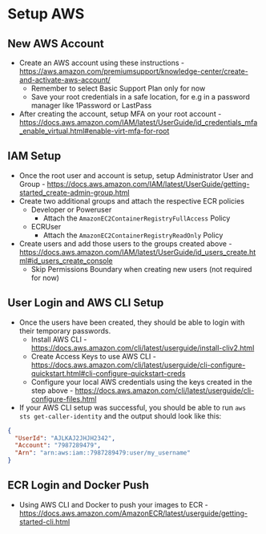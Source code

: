 # Setup AWS

## New AWS Account

- Create an AWS account using these instructions - https://aws.amazon.com/premiumsupport/knowledge-center/create-and-activate-aws-account/
  - Remember to select Basic Support Plan only for now
  - Save your root credentials in a safe location, for e.g in a password manager like 1Password or LastPass
- After creating the account, setup MFA on your root account - https://docs.aws.amazon.com/IAM/latest/UserGuide/id_credentials_mfa_enable_virtual.html#enable-virt-mfa-for-root

## IAM Setup

- Once the root user and account is setup, setup Administrator User and Group - https://docs.aws.amazon.com/IAM/latest/UserGuide/getting-started_create-admin-group.html
- Create two additional groups and attach the respective ECR policies
  - Developer or Poweruser
    - Attach the `AmazonEC2ContainerRegistryFullAccess` Policy
  - ECRUser
    - Attach the `AmazonEC2ContainerRegistryReadOnly` Policy
- Create users and add those users to the groups created above - https://docs.aws.amazon.com/IAM/latest/UserGuide/id_users_create.html#id_users_create_console
  - Skip Permissions Boundary when creating new users (not required for now)

## User Login and AWS CLI Setup

- Once the users have been created, they should be able to login with their temporary passwords.
  - Install AWS CLI - https://docs.aws.amazon.com/cli/latest/userguide/install-cliv2.html
  - Create Access Keys to use AWS CLI - https://docs.aws.amazon.com/cli/latest/userguide/cli-configure-quickstart.html#cli-configure-quickstart-creds
  - Configure your local AWS credentials using the keys created in the step above - https://docs.aws.amazon.com/cli/latest/userguide/cli-configure-files.html
- If your AWS CLI setup was successful, you should be able to run `aws sts get-caller-identity` and the output should look like this:

```json
{
  "UserId": "AJLKAJ2JHJH2342",
  "Account": "7987289479",
  "Arn": "arn:aws:iam::7987289479:user/my_username"
}
```

## ECR Login and Docker Push

- Using AWS CLI and Docker to push your images to ECR - https://docs.aws.amazon.com/AmazonECR/latest/userguide/getting-started-cli.html
